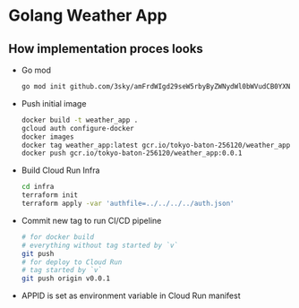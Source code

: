 # Golang Weather App

## How implementation proces looks

- Go mod

    ```bash
    go mod init github.com/3sky/amFrdWIgd29seW5rbyByZWNydWl0bWVudCB0YXNr
    ```

- Push initial image

    ```bash
    docker build -t weather_app .
    gcloud auth configure-docker
    docker images
    docker tag weather_app:latest gcr.io/tokyo-baton-256120/weather_app:0.0.1
    docker push gcr.io/tokyo-baton-256120/weather_app:0.0.1
    ```

- Build Cloud Run Infra

    ```bash
    cd infra
    terraform init
    terraform apply -var 'authfile=../../../../auth.json'
    ```

- Commit new tag to run CI/CD pipeline

    ```bash
    # for docker build
    # everything without tag started by `v`
    git push
    # for deploy to Cloud Run
    # tag started by `v`
    git push origin v0.0.1
    ```

- APPID is set as  environment variable in Cloud Run manifest
